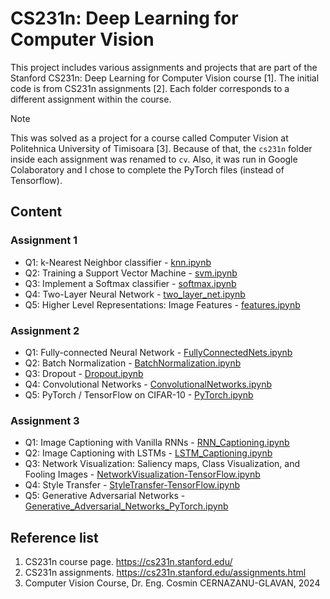 # CS231n: Deep Learning for Computer Vision
This project includes various assignments and projects that are part of the Stanford CS231n: Deep Learning for Computer Vision course [1]. The initial code is from CS231n assignments [2]. Each folder corresponds to a different assignment within the course.


> [!NOTE]
> This was solved as a project for a course called Computer Vision at Politehnica University of Timisoara [3]. Because of that, the `cs231n` folder inside each assignment was renamed to `cv`. Also, it was run in Google Colaboratory and I chose to complete the PyTorch files (instead of Tensorflow).

## Content

### Assignment 1
* Q1: k-Nearest Neighbor classifier - [knn.ipynb](assignments/assignment1/knn.ipynb)
* Q2: Training a Support Vector Machine - [svm.ipynb](assignments/assignment1/svm.ipynb)
* Q3: Implement a Softmax classifier - [softmax.ipynb](assignments/assignment1/softmax.ipynb)
* Q4: Two-Layer Neural Network - [two_layer_net.ipynb](assignments/assignment1/two_layer_net.ipynb)
* Q5: Higher Level Representations: Image Features - [features.ipynb](assignments/assignment1/features.ipynb)

### Assignment 2
* Q1: Fully-connected Neural Network - [FullyConnectedNets.ipynb](assignments/assignment2/FullyConnectedNets.ipynb)
* Q2: Batch Normalization - [BatchNormalization.ipynb](assignments/assignment2/BatchNormalization.ipynb)
* Q3: Dropout - [Dropout.ipynb](assignments/assignment2/Dropout.ipynb)
* Q4: Convolutional Networks - [ConvolutionalNetworks.ipynb](assignments/assignment2/ConvolutionalNetworks.ipynb)
* Q5: PyTorch / TensorFlow on CIFAR-10 - [PyTorch.ipynb](assignments/assignment2/PyTorch.ipynb)

### Assignment 3
* Q1: Image Captioning with Vanilla RNNs - [RNN_Captioning.ipynb](assignments/assignment3/RNN_Captioning.ipynb)
* Q2: Image Captioning with LSTMs - [LSTM_Captioning.ipynb](assignments/assignment3/LSTM_Captioning.ipynb)
* Q3: Network Visualization: Saliency maps, Class Visualization, and Fooling Images - [NetworkVisualization-TensorFlow.ipynb](assignments/assignment3/NetworkVisualization-TensorFlow.ipynb)
* Q4: Style Transfer - [StyleTransfer-TensorFlow.ipynb](assignments/assignment3/StyleTransfer-TensorFlow.ipynb)
* Q5: Generative Adversarial Networks - [Generative_Adversarial_Networks_PyTorch.ipynb](assignments/assignment3/Generative_Adversarial_Networks_PyTorch.ipynb)


## Reference list
1. CS231n course page. https://cs231n.stanford.edu/
2. CS231n assignments. https://cs231n.stanford.edu/assignments.html
3. Computer Vision Course, Dr. Eng. Cosmin CERNAZANU-GLAVAN, 2024
